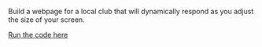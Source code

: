 Build a webpage for a local club that will dynamically respond as you adjust the size of your screen.

[Run the code here](https://jsfiddle.net/quynhnn/c0vtz7gf/)
